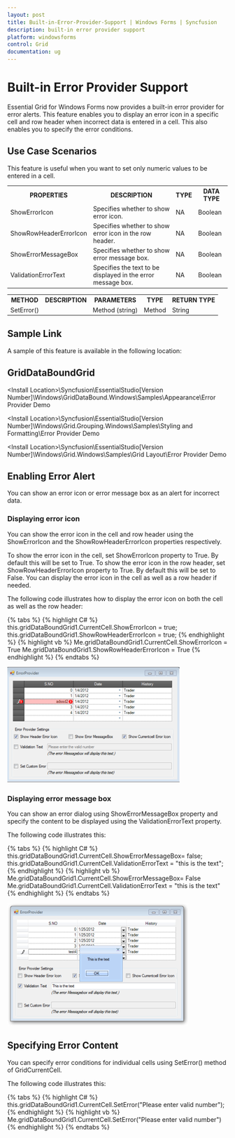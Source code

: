 ```yaml
---
layout: post
title: Built-in-Error-Provider-Support | Windows Forms | Syncfusion
description: built-in error provider support
platform: windowsforms
control: Grid
documentation: ug
---
```


# Built-in Error Provider Support

Essential Grid for Windows Forms now provides a built-in error provider for error alerts. This feature enables you to display an error icon in a specific cell and row header when incorrect data is entered in a cell. This also enables you to specify the error conditions.

## Use Case Scenarios

This feature is useful when you want to set only numeric values to be entered in a cell. 



<table>
<tr>
<th>
PROPERTIES </th><th>
DESCRIPTION </th><th>
TYPE </th><th>
DATA TYPE </th></tr>
<tr>
<td>
ShowErrorIcon</td><td>
Specifies whether to show error icon. </td><td>
NA</td><td>
Boolean </td></tr>
<tr>
<td>
ShowRowHeaderErrorIcon</td><td>
Specifies whether to show error icon in the row header. </td><td>
NA</td><td>
Boolean </td></tr>
<tr>
<td>
ShowErrorMessageBox</td><td>
Specifies whether to show error message box.</td><td>
NA</td><td>
Boolean </td></tr>
<tr>
<td>
ValidationErrorText</td><td>
Specifies the text to be displayed in the error message box. </td><td>
NA</td><td>
Boolean </td></tr>
</table>




<table>
<tr>
<th>
METHOD </th><th>
DESCRIPTION </th><th>
PARAMETERS </th><th>
TYPE </th><th>
RETURN TYPE </th></tr>
<tr>
<td>
SetError()</td><td>
</td><td>
Method (string)</td><td>
Method</td><td>
String </td></tr>
</table>


## Sample Link

A sample of this feature is available in the following location:

## GridDataBoundGrid

&lt;Install Location&gt;\Syncfusion\EssentialStudio\[Version Number]\Windows\GridDataBound.Windows\Samples\Appearance\Error Provider Demo   

&lt;Install Location&gt;\Syncfusion\EssentialStudio\[Version Number]\Windows\Grid.Grouping.Windows\Samples\Styling and Formatting\Error Provider Demo                                                                          

&lt;Install Location&gt;\Syncfusion\EssentialStudio\[Version Number]\Windows\Grid.Windows\Samples\Grid Layout\Error Provider Demo

## Enabling Error Alert

You can show an error icon or error message box as an alert for incorrect data. 

### Displaying error icon

You can show the error icon in the cell and row header using the ShowErrorIcon and the ShowRowHeaderErrorIcon properties respectively. 

To show the error icon in the cell, set ShowErrorIcon property to True. By default this will be set to True. To show the error icon in the row header, set ShowRowHeaderErrorIcon property to True. By default this will be set to False. You can display the error icon in the cell as well as a row header if needed. 

The following code illustrates how to display the error icon on both the cell as well as the row header:


{% tabs %}
{% highlight C# %}
this.gridDataBoundGrid1.CurrentCell.ShowErrorIcon = true;
this.gridDataBoundGrid1.ShowRowHeaderErrorIcon = true; 
{% endhighlight %}
{% highlight vb %}
Me.gridDataBoundGrid1.CurrentCell.ShowErrorIcon = True
Me.gridDataBoundGrid1.ShowRowHeaderErrorIcon = True
{% endhighlight %}
{% endtabs %}

![](Built-in-Error-Provider-Support_images/Built-in-Error-Provider-Support_img1.png) 



### Displaying error message box

You can show an error dialog using ShowErrorMessageBox property and specify the content to be displayed using the ValidationErrorText property. 

The following code illustrates this:

{% tabs %}
{% highlight C# %}
this.gridDataBoundGrid1.CurrentCell.ShowErrorMessageBox= false;
this.gridDataBoundGrid1.CurrentCell.ValidationErrorText = "this is the text";
{% endhighlight %}
{% highlight vb %}
Me.gridDataBoundGrid1.CurrentCell.ShowErrorMessageBox= False
Me.gridDataBoundGrid1.CurrentCell.ValidationErrorText = "this is the text"
{% endhighlight %}
{% endtabs %}

 ![](Built-in-Error-Provider-Support_images/Built-in-Error-Provider-Support_img2.png) 


## Specifying Error Content

You can specify error conditions for individual cells using SetError() method of GridCurrentCell. 

The following code illustrates this:

{% tabs %}
{% highlight C# %}
this.gridDataBoundGrid1.CurrentCell.SetError("Please enter valid number");
{% endhighlight %}
{% highlight vb %}
Me.gridDataBoundGrid1.CurrentCell.SetError("Please enter valid number")
{% endhighlight %}
{% endtabs %}

